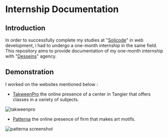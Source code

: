 # Internship Documentation
## Introduction
In order to successfully complete my studies at "[Solicode](https://solicode.co/)" in web  development, i had to undergo a one-month internship in the same field. This repository aims to provide documentation of my one-month internship with "[Desseins](https://desseins.ma/)" agency.
## Demonstration
I worked on the websites mentioned below : 
- [TakweenPro](https://takweenpro.ma/) the online presence of a center in Tangier that offers classes in a variety of subjects.

![takweenpro](https://user-images.githubusercontent.com/92019711/180028904-a50d1e0f-2109-4230-a253-70ea894d36ef.png)

- [Patterna](https://patterna.ma/) the online presence of firm that makes art motifs.

![patterna screenshot](https://user-images.githubusercontent.com/92019711/182626563-6ce778a7-ba7a-41fe-a3b6-731c41881a01.png)
